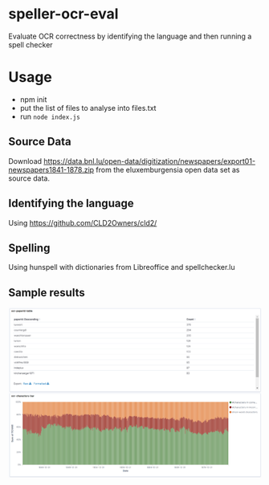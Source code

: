 # speller-ocr-eval
Evaluate OCR correctness by identifying the language and then running a spell checker
# Usage
- npm init
- put the list of files to analyse into files.txt
- run `node index.js`
## Source Data
Download https://data.bnl.lu/open-data/digitization/newspapers/export01-newspapers1841-1878.zip from the eluxemburgensia open data set as source data.
## Identifying the language
Using https://github.com/CLD2Owners/cld2/
## Spelling
Using hunspell with dictionaries from Libreoffice and spellchecker.lu
## Sample results
![screenshot of results](https://raw.githubusercontent.com/ymaurer/speller-ocr-eval/master/kibana-ocr-overview-bnl-opendata.png)
